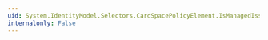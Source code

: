 ```yaml
---
uid: System.IdentityModel.Selectors.CardSpacePolicyElement.IsManagedIssuer
internalonly: False
---
```

